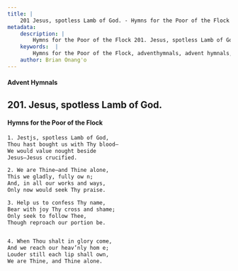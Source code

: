 ```yaml
---
title: |
    201 Jesus, spotless Lamb of God. - Hymns for the Poor of the Flock
metadata:
    description: |
        Hymns for the Poor of the Flock 201. Jesus, spotless Lamb of God.. Jestjs, spotless Lamb of God, Thou hast bought us with Thy blood—  We would value nought beside  Jesus—Jesus crucified. 
    keywords:  |
        Hymns for the Poor of the Flock, adventhymnals, advent hymnals, Jesus, spotless Lamb of God., Jestjs, spotless Lamb of God,, 
    author: Brian Onang'o
---
```


#### Advent Hymnals
## 201. Jesus, spotless Lamb of God.
####  Hymns for the Poor of the Flock

```txt
1. Jestjs, spotless Lamb of God,
Thou hast bought us with Thy blood— 
We would value nought beside 
Jesus—Jesus crucified.

2. We are Thine—and Thine alone,
This we gladly, fully ow n;
And, in all our works and ways,
Only now would seek Thy praise.

3. Help us to confess Thy name,
Bear with joy Thy cross and shame; 
Only seek to follow Thee,
Though reproach our portion be.


4. When Thou shalt in glory come, 
And we reach our heav’nly hom e; 
Louder still each lip shall own, 
We are Thine, and Thine alone.
```